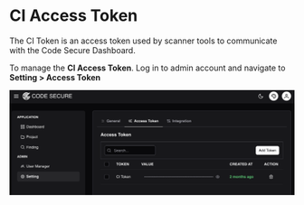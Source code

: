 # CI Access Token
The CI Token is an access token used by scanner tools to communicate with the Code Secure Dashboard.

To manage the **CI Access Token**. Log in to admin account and navigate to **Setting > Access Token**

![](../assets/images/setting_access_token.png)